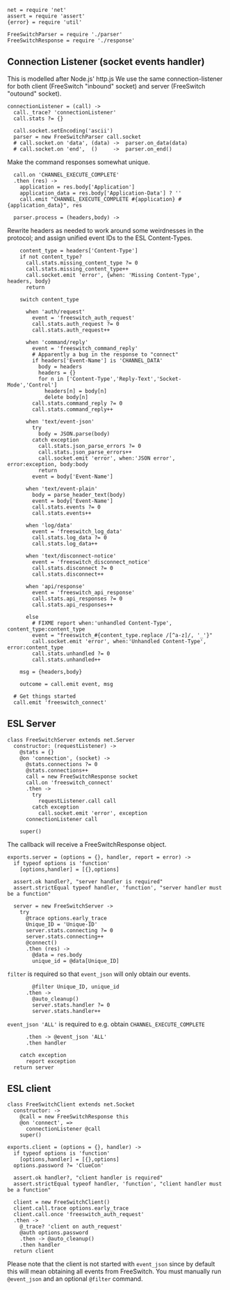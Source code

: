     net = require 'net'
    assert = require 'assert'
    {error} = require 'util'

    FreeSwitchParser = require './parser'
    FreeSwitchResponse = require './response'

Connection Listener (socket events handler)
-------------------------------------------

This is modelled after Node.js' http.js
We use the same connection-listener for both client (FreeSwitch "inbound" socket) and server (FreeSwitch "outound" socket).

    connectionListener = (call) ->
      call._trace? 'connectionListener'
      call.stats ?= {}

      call.socket.setEncoding('ascii')
      parser = new FreeSwitchParser call.socket
      # call.socket.on 'data', (data) ->  parser.on_data(data)
      # call.socket.on 'end',  ()     ->  parser.on_end()

Make the command responses somewhat unique.

      call.on 'CHANNEL_EXECUTE_COMPLETE'
      .then (res) ->
        application = res.body['Application']
        application_data = res.body['Application-Data'] ? ''
        call.emit "CHANNEL_EXECUTE_COMPLETE #{application} #{application_data}", res

      parser.process = (headers,body) ->

Rewrite headers as needed to work around some weirdnesses in the protocol; and assign unified event IDs to the ESL Content-Types.

        content_type = headers['Content-Type']
        if not content_type?
          call.stats.missing_content_type ?= 0
          call.stats.missing_content_type++
          call.socket.emit 'error', {when: 'Missing Content-Type', headers, body}
          return

        switch content_type

          when 'auth/request'
            event = 'freeswitch_auth_request'
            call.stats.auth_request ?= 0
            call.stats.auth_request++

          when 'command/reply'
            event = 'freeswitch_command_reply'
            # Apparently a bug in the response to "connect"
            if headers['Event-Name'] is 'CHANNEL_DATA'
              body = headers
              headers = {}
              for n in ['Content-Type','Reply-Text','Socket-Mode','Control']
                headers[n] = body[n]
                delete body[n]
            call.stats.command_reply ?= 0
            call.stats.command_reply++

          when 'text/event-json'
            try
              body = JSON.parse(body)
            catch exception
              call.stats.json_parse_errors ?= 0
              call.stats.json_parse_errors++
              call.socket.emit 'error', when:'JSON error', error:exception, body:body
              return
            event = body['Event-Name']

          when 'text/event-plain'
            body = parse_header_text(body)
            event = body['Event-Name']
            call.stats.events ?= 0
            call.stats.events++

          when 'log/data'
            event = 'freeswitch_log_data'
            call.stats.log_data ?= 0
            call.stats.log_data++

          when 'text/disconnect-notice'
            event = 'freeswitch_disconnect_notice'
            call.stats.disconnect ?= 0
            call.stats.disconnect++

          when 'api/response'
            event = 'freeswitch_api_response'
            call.stats.api_responses ?= 0
            call.stats.api_responses++

          else
            # FIXME report when:'unhandled Content-Type', content_type:content_type
            event = "freeswitch_#{content_type.replace /[^a-z]/, '_'}"
            call.socket.emit 'error', when:'Unhandled Content-Type', error:content_type
            call.stats.unhandled ?= 0
            call.stats.unhandled++

        msg = {headers,body}

        outcome = call.emit event, msg

      # Get things started
      call.emit 'freeswitch_connect'

ESL Server
----------

    class FreeSwitchServer extends net.Server
      constructor: (requestListener) ->
        @stats = {}
        @on 'connection', (socket) ->
          @stats.connections ?= 0
          @stats.connections++
          call = new FreeSwitchResponse socket
          call.on 'freeswitch_connect'
          .then ->
            try
              requestListener.call call
            catch exception
              call.socket.emit 'error', exception
          connectionListener call

        super()

The callback will receive a FreeSwitchResponse object.

    exports.server = (options = {}, handler, report = error) ->
      if typeof options is 'function'
        [options,handler] = [{},options]

      assert.ok handler?, "server handler is required"
      assert.strictEqual typeof handler, 'function', "server handler must be a function"

      server = new FreeSwitchServer ->
        try
          @trace options.early_trace
          Unique_ID = 'Unique-ID'
          server.stats.connecting ?= 0
          server.stats.connecting++
          @connect()
          .then (res) ->
            @data = res.body
            unique_id = @data[Unique_ID]

`filter` is required so that `event_json` will only obtain our events.

            @filter Unique_ID, unique_id
          .then ->
            @auto_cleanup()
            server.stats.handler ?= 0
            server.stats.handler++

`event_json 'ALL'` is required to e.g. obtain `CHANNEL_EXECUTE_COMPLETE`

          .then -> @event_json 'ALL'
          .then handler

        catch exception
          report exception
      return server

ESL client
----------

    class FreeSwitchClient extends net.Socket
      constructor: ->
        @call = new FreeSwitchResponse this
        @on 'connect', =>
          connectionListener @call
        super()

    exports.client = (options = {}, handler) ->
      if typeof options is 'function'
        [options,handler] = [{},options]
      options.password ?= 'ClueCon'

      assert.ok handler?, "client handler is required"
      assert.strictEqual typeof handler, 'function', "client handler must be a function"

      client = new FreeSwitchClient()
      client.call.trace options.early_trace
      client.call.once 'freeswitch_auth_request'
      .then ->
        @_trace? 'client on auth_request'
        @auth options.password
        .then -> @auto_cleanup()
        .then handler
      return client

Please note that the client is not started with `event_json` since by default this will mean obtaining all events from FreeSwitch.
You must manually run `@event_json` and an optional `@filter` command.
